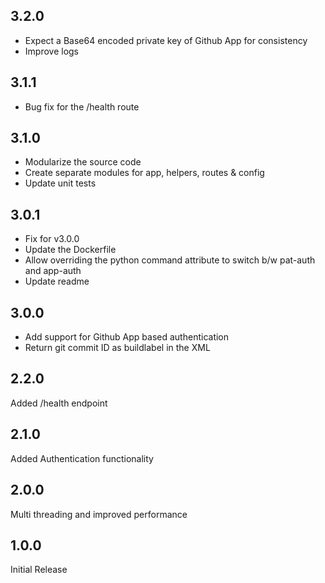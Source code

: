 ## 3.2.0

* Expect a Base64 encoded private key of Github App for consistency
* Improve logs

## 3.1.1

* Bug fix for the /health route

## 3.1.0

* Modularize the source code
* Create separate modules for app, helpers, routes & config
* Update unit tests

## 3.0.1

* Fix for v3.0.0
* Update the Dockerfile
* Allow overriding the python command attribute to switch b/w pat-auth and app-auth
* Update readme

## 3.0.0

* Add support for Github App based authentication
* Return git commit ID as buildlabel in the XML

## 2.2.0

Added /health endpoint

## 2.1.0

Added Authentication functionality

## 2.0.0

Multi threading and improved performance

## 1.0.0

Initial Release
